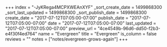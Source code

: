 +++
index = "-JyKRega4MCPXWEAnXYF"
_sort_create_date = 1499868300
_sort_last_updated = 1499868300
_sort_publish_date = 1499868300
create_date = "2017-07-12T07:05:00-07:00"
publish_date = "2017-07-12T07:05:00-07:00"
date = "2017-07-12T07:05:00-07:00"
last_updated = "2017-07-12T07:05:00-07:00"
preview_url = "4ce4549b-96d6-dd50-f2b3-e4f30f4ed764"
name = "Evergreen"
title = "Evergreen"
is_column = false
reviews = ""
notes = ["notes/evergreen-grows-again"]
+++

